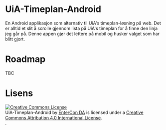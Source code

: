 # UiA-Timeplan-Android
En Android applikasjon som alternativ til UiA's timeplan-løsning på web.
Det er alltid et slit å scrolle gjennom lista på UiA's timeplan for å finne
den linja jeg går på. Denne appen gjør det lettere på mobil og husker valget som har
blitt gjort.

# Roadmap
TBC

# Lisens
<a rel="license" href="http://creativecommons.org/licenses/by/4.0/"><img alt="Creative Commons License" style="border-width:0" src="https://i.creativecommons.org/l/by/4.0/88x31.png" /></a><br /><span xmlns:dct="http://purl.org/dc/terms/" property="dct:title">UiA-Timeplan-Android</span> by <a xmlns:cc="http://creativecommons.org/ns#" href="http://www.entercon.no" property="cc:attributionName" rel="cc:attributionURL">EnterCon DA</a> is licensed under a <a rel="license" href="http://creativecommons.org/licenses/by/4.0/">Creative Commons Attribution 4.0 International License</a>.<br />.

